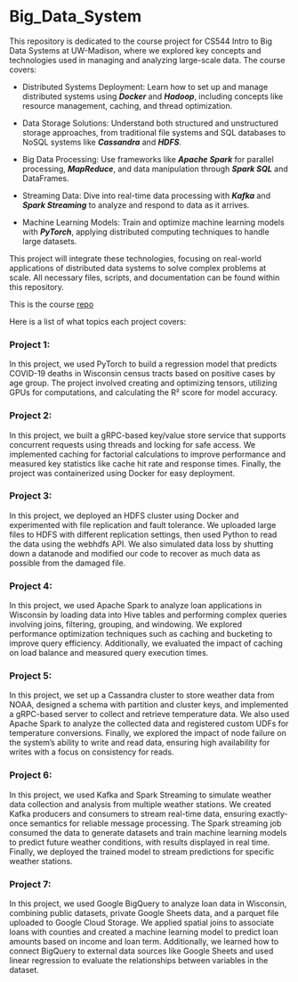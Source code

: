 # Big_Data_System
This repository is dedicated to the course project for CS544 Intro to Big Data Systems at UW-Madison, where we explored key concepts and technologies used in managing and analyzing large-scale data. The course covers:

- Distributed Systems Deployment: Learn how to set up and manage distributed systems using ***Docker*** and ***Hadoop***, including concepts like resource management, caching, and thread optimization.

- Data Storage Solutions: Understand both structured and unstructured storage approaches, from traditional file systems and SQL databases to NoSQL systems like ***Cassandra*** and ***HDFS***.

- Big Data Processing: Use frameworks like ***Apache Spark*** for parallel processing, ***MapReduce***, and data manipulation through ***Spark SQL*** and DataFrames.

- Streaming Data: Dive into real-time data processing with ***Kafka*** and ***Spark Streaming*** to analyze and respond to data as it arrives.

- Machine Learning Models: Train and optimize machine learning models with ***PyTorch***, applying distributed computing techniques to handle large datasets.

This project will integrate these technologies, focusing on real-world applications of distributed data systems to solve complex problems at scale. All necessary files, scripts, and documentation can be found within this repository.

This is the course [repo](https://github.com/cs544-wisc/s23)

Here is a list of what topics each project covers:

### Project 1:

In this project, we used PyTorch to build a regression model that predicts COVID-19 deaths in Wisconsin census tracts based on positive cases by age group. The project involved creating and optimizing tensors, utilizing GPUs for computations, and calculating the R² score for model accuracy.

### Project 2:

In this project, we built a gRPC-based key/value store service that supports concurrent requests using threads and locking for safe access. We implemented caching for factorial calculations to improve performance and measured key statistics like cache hit rate and response times. Finally, the project was containerized using Docker for easy deployment.

### Project 3:

In this project, we deployed an HDFS cluster using Docker and experimented with file replication and fault tolerance. We uploaded large files to HDFS with different replication settings, then used Python to read the data using the webhdfs API. We also simulated data loss by shutting down a datanode and modified our code to recover as much data as possible from the damaged file.

### Project 4:

In this project, we used Apache Spark to analyze loan applications in Wisconsin by loading data into Hive tables and performing complex queries involving joins, filtering, grouping, and windowing. We explored performance optimization techniques such as caching and bucketing to improve query efficiency. Additionally, we evaluated the impact of caching on load balance and measured query execution times.

### Project 5:

In this project, we set up a Cassandra cluster to store weather data from NOAA, designed a schema with partition and cluster keys, and implemented a gRPC-based server to collect and retrieve temperature data. We also used Apache Spark to analyze the collected data and registered custom UDFs for temperature conversions. Finally, we explored the impact of node failure on the system’s ability to write and read data, ensuring high availability for writes with a focus on consistency for reads.

### Project 6:

In this project, we used Kafka and Spark Streaming to simulate weather data collection and analysis from multiple weather stations. We created Kafka producers and consumers to stream real-time data, ensuring exactly-once semantics for reliable message processing. The Spark streaming job consumed the data to generate datasets and train machine learning models to predict future weather conditions, with results displayed in real time. Finally, we deployed the trained model to stream predictions for specific weather stations.

### Project 7:


In this project, we used Google BigQuery to analyze loan data in Wisconsin, combining public datasets, private Google Sheets data, and a parquet file uploaded to Google Cloud Storage. We applied spatial joins to associate loans with counties and created a machine learning model to predict loan amounts based on income and loan term. Additionally, we learned how to connect BigQuery to external data sources like Google Sheets and used linear regression to evaluate the relationships between variables in the dataset.